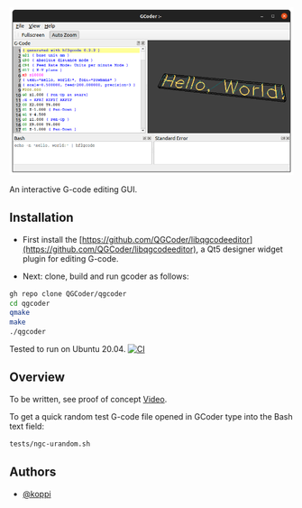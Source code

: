 <img src="https://raw.githubusercontent.com/QGCoder/qgcoder/master/doc/gcoder-001.png"/>

An interactive G-code editing GUI.

## Installation

* First install the [https://github.com/QGCoder/libqgcodeeditor](https://github.com/QGCoder/libqgcodeeditor), a Qt5 designer widget plugin for editing G-code.

* Next: clone, build and run gcoder as follows:
```bash
gh repo clone QGCoder/qgcoder
cd qgcoder
qmake
make
./qgcoder
```

Tested to run on Ubuntu 20.04. [![CI](https://github.com/QGCoder/qgcoder/actions/workflows/main.yml/badge.svg)](https://github.com/QGCoder/qgcoder/actions/workflows/main.yml)

## Overview

To be written, see proof of concept [Video](https://www.youtube.com/watch?v=9D3hMXP5-QM).

To get a quick random test G-code file opened in GCoder type into the Bash text field:
```bash
tests/ngc-urandom.sh
```

## Authors

* [@koppi](https://github.com/koppi)


